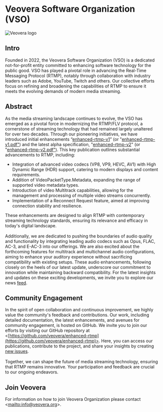 <!-- THIS FILE IS GENERATED, DON'T EDIT -->

# Veovera Software Organization (VSO)

![Veovera logo](https://veovera.github.io/enhanced-rtmp/vso_logo.png)

## Intro

Founded in 2022, the Veovera Software Organization (VSO) is a dedicated not-for-profit entity committed to enhancing software technology for the public good. VSO has played a pivotal role in advancing the Real-Time Messaging Protocol (RTMP), notably through collaboration with industry leaders such as Adobe, YouTube, Twitch and others. Our collective efforts focus on refining and broadening the capabilities of RTMP to ensure it meets the evolving demands of modern media streaming.

## Abstract

As the media streaming landscape continues to evolve, the VSO has emerged as a pivotal force in modernizing the RTMP/FLV protocol, a cornerstone of streaming technology that had remained largely unaltered for over two decades. Through our pioneering initiatives, we have introduced initial enhancements “[enhanced-rtmp-v1](https://veovera.github.io/enhanced-rtmp/docs/enhanced/enhanced-rtmp-v1)” (or "[enhanced-rtmp-v1.pdf"](https://veovera.github.io/enhanced-rtmp/docs/enhanced/enhanced-rtmp-v1.pdf)) and the latest alpha specification, "[enhanced-rtmp-v2](https://veovera.github.io/enhanced-rtmp/docs/enhanced/enhanced-rtmp-v2)" (or "[enhanced-rtmp-v2.pdf"](https://veovera.github.io/enhanced-rtmp/docs/enhanced/enhanced-rtmp-v2.pdf)). This key publication outlines substantial advancements to RTMP, including:

- Integration of advanced video codecs (VP8, VP9, HEVC, AV1) with High Dynamic Range (HDR) support, catering to modern displays and content requirements.
- Addition of VideoPacketType.Metadata, expanding the range of supported video metadata types.
- Introduction of video Multitrack capabilities, allowing for the management and processing of multiple video streams concurrently.
- Implementation of a Reconnect Request feature, aimed at improving connection stability and resilience.

These enhancements are designed to align RTMP with contemporary streaming technology standards, ensuring its relevance and efficacy in today's digital landscape. \
&nbsp; \
Additionally, we are dedicated to pushing the boundaries of audio quality and functionality by integrating leading audio codecs such as Opus, FLAC, AC-3, and E-AC-3 into our offerings. We are also excited about the forthcoming features for multitrack and multichannel audio configurations, aiming to enhance your auditory experience without sacrificing compatibility with existing setups. These audio enhancements, following closely on the heels of our latest update, underscore our commitment to innovation while maintaining backward compatibility. For the latest insights and updates on these exciting developments, we invite you to explore our news [feed](https://veovera.github.io/enhanced-rtmp/docs/news/feed).

## Community Engagement

In the spirit of open collaboration and continuous improvement, we highly value the community's feedback and contributions. Our work, including detailed documentation, the latest enhancements, and avenues for community engagement, is hosted on GitHub. We invite you to join our efforts by visiting our GitHub repository at <[https://github.com/veovera/enhanced-rtmp](https://github.com/veovera/enhanced-rtmp)>. Here, you can access our publications, contribute to the project, and share your insights by creating [new issues](https://github.com/veovera/enhanced-rtmp/issues). \
&nbsp; \
Together, we can shape the future of media streaming technology, ensuring that RTMP remains innovative. Your participation and feedback are crucial to our ongoing endeavors.

## Join Veovera

For information on how to join Veovera Organization please contact <[mailto:info@veovera.org](mailto:info@veovera.org)>.

